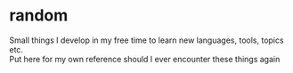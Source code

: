 # random
Small things I develop in my free time to learn new languages, tools, topics etc.   
Put here for my own reference should I ever encounter these things again
